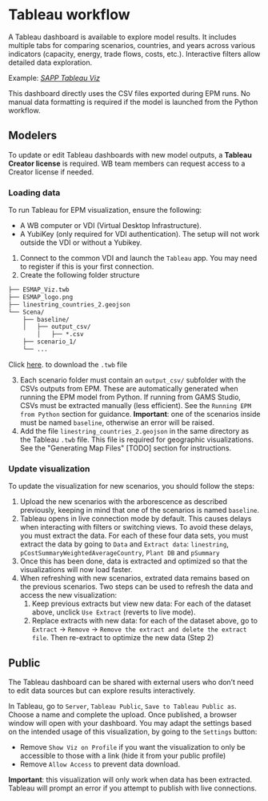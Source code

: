 # Tableau workflow

A Tableau dashboard is available to explore model results. It includes multiple tabs for comparing scenarios, countries, and years across various indicators (capacity, energy, trade flows, costs, etc.). Interactive filters allow detailed data exploration.

Example: _[SAPP Tableau Viz](https://public.tableau.com/app/profile/mikou/viz/ESMAP_Viz-Public/Home)_

This dashboard directly uses the CSV files exported during EPM runs. No manual data formatting is required if the model is launched from the Python workflow.

## Modelers

To update or edit Tableau dashboards with new model outputs, a **Tableau Creator license** is required. WB team members can request access to a Creator license if needed.

### Loading data 
To run Tableau for EPM visualization, ensure the following:

- A WB computer or VDI (Virtual Desktop Infrastructure). 
- A YubiKey (only required for VDI authentication).
The setup will not work outside the VDI or without a Yubikey.

1. Connect to the common VDI and launch the `Tableau` app. You may need to register if this is your first connection.
2. Create the following folder structure
```markdown
├── ESMAP_Viz.twb
├── ESMAP_logo.png
├── linestring_countries_2.geojson
└── Scena/
    ├── baseline/
    │   ├── output_csv/
        │   ├── *.csv
    ├── scenario_1/
    └── ...
```
Click [here](https://github.com/ESMAP-World-Bank-Group/EPM/blob/main/epm/docs/dwld/ESMAP_Viz_v5.twb). to download the `.twb` file

3. Each scenario folder must contain an `output_csv/` subfolder with the CSVs outputs from EPM. These are automatically generated when running the EPM model from Python. If running from GAMS Studio, CSVs must be extracted manually (less efficient). See the `Running EPM from Python` section for guidance.
**Important**: one of the scenarios inside must be named `baseline`, otherwise an error will be raised.
4. Add the file `linestring_countries_2.geojson` in the same directory as the Tableau `.twb` file.  This file is required for geographic visualizations. See the "Generating Map Files" [TODO] section for instructions.

### Update visualization

To update the visualization for new scenarios, you should follow the steps:
1. Upload the new scenarios with the arborescence as described previously, keeping in mind that one of the scenarios is named `baseline`.
2. Tableau opens in live connection mode by default. This causes delays when interacting with filters or switching views.
To avoid these delays, you must extract the data. For each of these four data sets, you must extract the data by going to `Data` and `Extract data`: `linestring`, `pCostSummaryWeightedAverageCountry`, `Plant DB` and `pSummary`
3. Once this has been done, data is extracted and optimized so that the visualizations will now load faster.
4. When refreshing with new scenarios, extrated data remains based on the previous scenarios. Two steps can be used to refresh the data and access the new visualization:
   1. Keep previous extracts but view new data: For each of the dataset above, unclick `Use Extract` (reverts to live mode).
   2. Replace extracts with new data: for each of the dataset above, go to `Extract` → `Remove` → `Remove the extract and delete the extract file`.
   Then re-extract to optimize the new data (Step 2)


## Public

The Tableau dashboard can be shared with external users who don’t need to edit data sources but can explore results interactively.

In Tableau, go to `Server`, `Tableau Public`, `Save to Tableau Public as`. Choose a name and complete the upload. Once published, a browser window will open with your dashboard.
You may adapt the settings based on the intended usage of this visualization, by going to the `Settings` button:
- Remove `Show Viz on Profile` if you want the visualization to only be accessible to those with a link (hide it from your public profile)
- Remove `Allow Access` to prevent data download.

**Important**: this visualization will only work when data has been extracted. Tableau will prompt an error if you attempt to publish with live connections.
